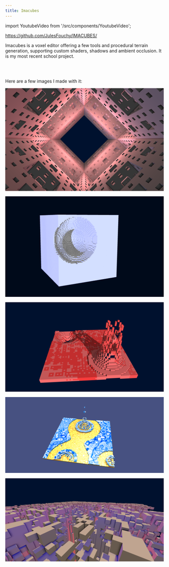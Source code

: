 ```yaml
---
title: Imacubes
---
```

import YoutubeVideo from '/src/components/YoutubeVideo';

https://github.com/JulesFouchy/IMACUBES/

Imacubes is a voxel editor offering a few tools and procedural terrain generation, supporting custom shaders, shadows and ambient occlusion.
It is my most recent school project.

<YoutubeVideo url="https://www.youtube.com/embed/CaTNfpQdocY"/>
<br/><br/>

Here are a few images I made with it:

![Imacubes](./images/imacubes1.png)

![Imacubes](./images/imacubes2.png)

![Imacubes](./images/imacubes3.png)

![Imacubes](./images/imacubes4.png)

![Imacubes](./images/imacubes5.png)